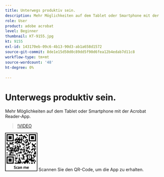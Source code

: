 ```yaml
---
title: Unterwegs produktiv sein.
description: Mehr Möglichkeiten auf dem Tablet oder Smartphone mit der Acrobat Reader-App
role: User
product: adobe acrobat
level: Beginner
thumbnail: KT-9155.jpg
kt: 9155
exl-id: 143170eb-09c6-4b13-90d3-ab1a658d1572
source-git-commit: 8de1e15d50d0c89dd5f90d6fea12b4edab7d11c8
workflow-type: tm+mt
source-wordcount: '48'
ht-degree: 0%

---
```


# Unterwegs produktiv sein.

Mehr Möglichkeiten auf dem Tablet oder Smartphone mit der Acrobat Reader-App.

>[!VIDEO](https://video.tv.adobe.com/v/337972?hidetitle=true)

![QR-Code](../assets/Acrobatqrcode.jpg)      Scannen Sie den QR-Code, um die App zu erhalten.
